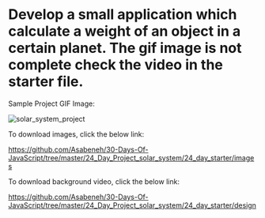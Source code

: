 # Develop a small application which calculate a weight of an object in a certain planet. The gif image is not complete check the video in the starter file.

Sample Project GIF Image:

![solar_system_project](https://github.com/Asabeneh/30-Days-Of-JavaScript/raw/master/images/projects/dom_min_project_solar_system_day_4.1.gif)


To download images, click the below link:

https://github.com/Asabeneh/30-Days-Of-JavaScript/tree/master/24_Day_Project_solar_system/24_day_starter/images

To download background video, click the below link:

https://github.com/Asabeneh/30-Days-Of-JavaScript/tree/master/24_Day_Project_solar_system/24_day_starter/design